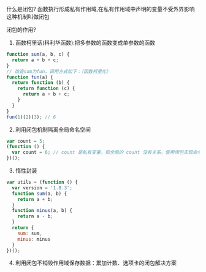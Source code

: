 什么是闭包?
函数执行形成私有作用域,在私有作用域中声明的变量不受外界影响这种机制叫做闭包

闭包的作用?

1. 函数柯里话(科利华函数):把多参数的函数变成单参数的函数

```javascript
function sum(a, b, c) {
  return a + b + c;
}
// 改造sum为fun，调用方式如下：（函数柯里化）
function fun(a) {
  return function (b) {
    return function (c) {
      return a + b + c;
    }
  }
}
fun(1)(2)(3); // 6
```

2. 利用闭包机制隔离全局命名空间

```javascript
var count = 5;
(function () {
  var count = 6; // count 是私有变量，和全局的 count 没有关系。使用闭包实现命名空间隔离的效果
})();
```

3. 惰性封装

```javascript
var utils = (function () {
  var version = '1.0.3';
  function sum(a, b) {
    return a + b;
  }
  function minus(a, b) {
    return a - b;
  }
  return {
    sum: sum,
    minus: minus
  }
})();
```

4. 利用闭包不销毁作用域保存数据：累加计数、选项卡的闭包解决方案